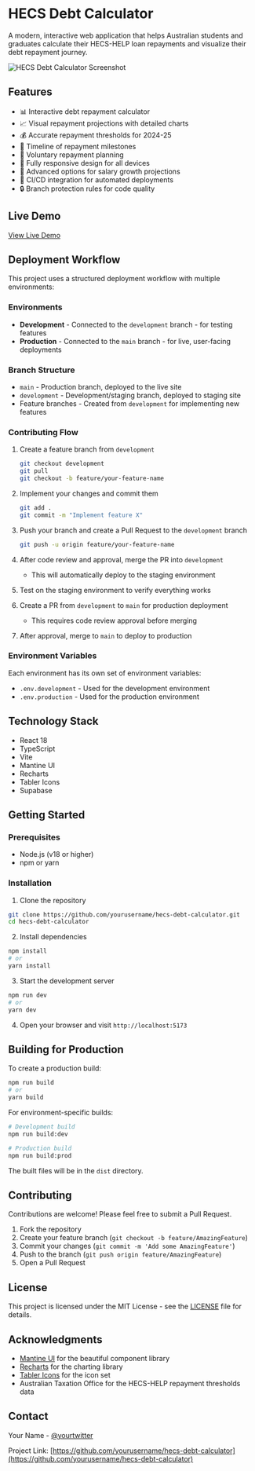 # HECS Debt Calculator

A modern, interactive web application that helps Australian students and graduates calculate their HECS-HELP loan repayments and visualize their debt repayment journey.

![HECS Debt Calculator Screenshot](screenshot.png)

## Features

- 📊 Interactive debt repayment calculator
- 📈 Visual repayment projections with detailed charts
- 💰 Accurate repayment thresholds for 2024-25
- 📅 Timeline of repayment milestones
- 💸 Voluntary repayment planning
- 📱 Fully responsive design for all devices
- 🎯 Advanced options for salary growth projections
- 🔄 CI/CD integration for automated deployments
- 🔒 Branch protection rules for code quality

## Live Demo

[View Live Demo](#) <!-- Add your deployment URL here -->

## Deployment Workflow

This project uses a structured deployment workflow with multiple environments:

### Environments

- **Development** - Connected to the `development` branch - for testing features
- **Production** - Connected to the `main` branch - for live, user-facing deployments

### Branch Structure

- `main` - Production branch, deployed to the live site
- `development` - Development/staging branch, deployed to staging site
- Feature branches - Created from `development` for implementing new features

### Contributing Flow

1. Create a feature branch from `development`
   ```bash
   git checkout development
   git pull
   git checkout -b feature/your-feature-name
   ```

2. Implement your changes and commit them
   ```bash
   git add .
   git commit -m "Implement feature X"
   ```

3. Push your branch and create a Pull Request to the `development` branch
   ```bash
   git push -u origin feature/your-feature-name
   ```

4. After code review and approval, merge the PR into `development`
   - This will automatically deploy to the staging environment

5. Test on the staging environment to verify everything works

6. Create a PR from `development` to `main` for production deployment
   - This requires code review approval before merging

7. After approval, merge to `main` to deploy to production

### Environment Variables

Each environment has its own set of environment variables:

- `.env.development` - Used for the development environment
- `.env.production` - Used for the production environment

## Technology Stack

- React 18
- TypeScript
- Vite
- Mantine UI
- Recharts
- Tabler Icons
- Supabase

## Getting Started

### Prerequisites

- Node.js (v18 or higher)
- npm or yarn

### Installation

1. Clone the repository
```bash
git clone https://github.com/yourusername/hecs-debt-calculator.git
cd hecs-debt-calculator
```

2. Install dependencies
```bash
npm install
# or
yarn install
```

3. Start the development server
```bash
npm run dev
# or
yarn dev
```

4. Open your browser and visit `http://localhost:5173`

## Building for Production

To create a production build:

```bash
npm run build
# or
yarn build
```

For environment-specific builds:

```bash
# Development build
npm run build:dev

# Production build
npm run build:prod
```

The built files will be in the `dist` directory.

## Contributing

Contributions are welcome! Please feel free to submit a Pull Request.

1. Fork the repository
2. Create your feature branch (`git checkout -b feature/AmazingFeature`)
3. Commit your changes (`git commit -m 'Add some AmazingFeature'`)
4. Push to the branch (`git push origin feature/AmazingFeature`)
5. Open a Pull Request

## License

This project is licensed under the MIT License - see the [LICENSE](LICENSE) file for details.

## Acknowledgments

- [Mantine UI](https://mantine.dev/) for the beautiful component library
- [Recharts](https://recharts.org/) for the charting library
- [Tabler Icons](https://tabler-icons.io/) for the icon set
- Australian Taxation Office for the HECS-HELP repayment thresholds data

## Contact

Your Name - [@yourtwitter](https://twitter.com/yourtwitter)

Project Link: [https://github.com/yourusername/hecs-debt-calculator](https://github.com/yourusername/hecs-debt-calculator)
